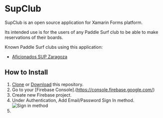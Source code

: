 # SupClub
SupClub is an open source application for Xamarin Forms platform.

Its intended use is for the users of any Paddle Surf club to be able to make reservations of their boards.

Known Paddle Surf clubs using this application:
- [Aficionados SUP Zaragoza](http://supclub.es)

## How to Install
1. [Clone](x-github-client://openRepo/https://github.com/JoseMariaBernad/SupClub) or [Download](https://github.com/JoseMariaBernad/SupClub/archive/master.zip) this repository.
2. Go to your [Firebase Console].(https://console.firebase.google.com/)
3. Create new Firebase project.
4. Under Authentication, Add Email/Password Sign In method. ![Sign in method](https://picasaweb.google.com/113767045920483541963/6527921325248096417#6527921322702460962 "Sign-In Method")
5. 
<!--stackedit_data:
eyJoaXN0b3J5IjpbNDc3MTQ2MzYwXX0=
-->